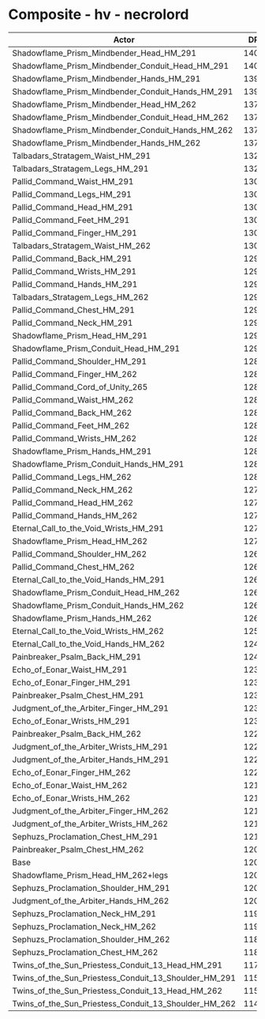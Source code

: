 # Composite - hv - necrolord
| Actor | DPS | Increase |
|---|:---:|:---:|
|Shadowflame_Prism_Mindbender_Head_HM_291|14044|16.39%|
|Shadowflame_Prism_Mindbender_Conduit_Head_HM_291|14035|16.32%|
|Shadowflame_Prism_Mindbender_Hands_HM_291|13943|15.55%|
|Shadowflame_Prism_Mindbender_Conduit_Hands_HM_291|13942|15.55%|
|Shadowflame_Prism_Mindbender_Head_HM_262|13768|14.11%|
|Shadowflame_Prism_Mindbender_Conduit_Head_HM_262|13767|14.09%|
|Shadowflame_Prism_Mindbender_Conduit_Hands_HM_262|13734|13.83%|
|Shadowflame_Prism_Mindbender_Hands_HM_262|13732|13.81%|
|Talbadars_Stratagem_Waist_HM_291|13214|9.51%|
|Talbadars_Stratagem_Legs_HM_291|13204|9.43%|
|Pallid_Command_Waist_HM_291|13054|8.19%|
|Pallid_Command_Legs_HM_291|13050|8.16%|
|Pallid_Command_Head_HM_291|13032|8.00%|
|Pallid_Command_Feet_HM_291|13029|7.98%|
|Pallid_Command_Finger_HM_291|13019|7.90%|
|Talbadars_Stratagem_Waist_HM_262|13016|7.88%|
|Pallid_Command_Back_HM_291|12987|7.63%|
|Pallid_Command_Wrists_HM_291|12973|7.52%|
|Pallid_Command_Hands_HM_291|12956|7.38%|
|Talbadars_Stratagem_Legs_HM_262|12949|7.32%|
|Pallid_Command_Chest_HM_291|12939|7.23%|
|Pallid_Command_Neck_HM_291|12936|7.21%|
|Shadowflame_Prism_Head_HM_291|12903|6.93%|
|Shadowflame_Prism_Conduit_Head_HM_291|12903|6.93%|
|Pallid_Command_Shoulder_HM_291|12882|6.76%|
|Pallid_Command_Finger_HM_262|12878|6.73%|
|Pallid_Command_Cord_of_Unity_265|12867|6.64%|
|Pallid_Command_Waist_HM_262|12853|6.52%|
|Pallid_Command_Back_HM_262|12852|6.51%|
|Pallid_Command_Feet_HM_262|12843|6.44%|
|Pallid_Command_Wrists_HM_262|12833|6.35%|
|Shadowflame_Prism_Hands_HM_291|12817|6.22%|
|Shadowflame_Prism_Conduit_Hands_HM_291|12815|6.20%|
|Pallid_Command_Legs_HM_262|12802|6.10%|
|Pallid_Command_Neck_HM_262|12798|6.06%|
|Pallid_Command_Head_HM_262|12783|5.94%|
|Pallid_Command_Hands_HM_262|12769|5.83%|
|Eternal_Call_to_the_Void_Wrists_HM_291|12724|5.45%|
|Shadowflame_Prism_Head_HM_262|12718|5.41%|
|Pallid_Command_Shoulder_HM_262|12688|5.16%|
|Pallid_Command_Chest_HM_262|12687|5.14%|
|Eternal_Call_to_the_Void_Hands_HM_291|12686|5.14%|
|Shadowflame_Prism_Conduit_Head_HM_262|12653|4.86%|
|Shadowflame_Prism_Conduit_Hands_HM_262|12625|4.63%|
|Shadowflame_Prism_Hands_HM_262|12621|4.60%|
|Eternal_Call_to_the_Void_Wrists_HM_262|12589|4.33%|
|Eternal_Call_to_the_Void_Hands_HM_262|12492|3.53%|
|Painbreaker_Psalm_Back_HM_291|12412|2.86%|
|Echo_of_Eonar_Waist_HM_291|12390|2.69%|
|Echo_of_Eonar_Finger_HM_291|12368|2.50%|
|Painbreaker_Psalm_Chest_HM_291|12339|2.26%|
|Judgment_of_the_Arbiter_Finger_HM_291|12316|2.07%|
|Echo_of_Eonar_Wrists_HM_291|12311|2.03%|
|Painbreaker_Psalm_Back_HM_262|12274|1.72%|
|Judgment_of_the_Arbiter_Wrists_HM_291|12262|1.62%|
|Judgment_of_the_Arbiter_Hands_HM_291|12228|1.35%|
|Echo_of_Eonar_Finger_HM_262|12220|1.27%|
|Echo_of_Eonar_Waist_HM_262|12198|1.10%|
|Echo_of_Eonar_Wrists_HM_262|12175|0.91%|
|Judgment_of_the_Arbiter_Finger_HM_262|12170|0.86%|
|Judgment_of_the_Arbiter_Wrists_HM_262|12130|0.53%|
|Sephuzs_Proclamation_Chest_HM_291|12108|0.35%|
|Painbreaker_Psalm_Chest_HM_262|12092|0.21%|
|Base|12066|0.00%|
|Shadowflame_Prism_Head_HM_262+legs|12051|-0.13%|
|Sephuzs_Proclamation_Shoulder_HM_291|12050|-0.13%|
|Judgment_of_the_Arbiter_Hands_HM_262|12047|-0.15%|
|Sephuzs_Proclamation_Neck_HM_291|11922|-1.19%|
|Sephuzs_Proclamation_Neck_HM_262|11921|-1.20%|
|Sephuzs_Proclamation_Shoulder_HM_262|11867|-1.65%|
|Sephuzs_Proclamation_Chest_HM_262|11861|-1.70%|
|Twins_of_the_Sun_Priestess_Conduit_13_Head_HM_291|11724|-2.83%|
|Twins_of_the_Sun_Priestess_Conduit_13_Shoulder_HM_291|11577|-4.05%|
|Twins_of_the_Sun_Priestess_Conduit_13_Head_HM_262|11502|-4.68%|
|Twins_of_the_Sun_Priestess_Conduit_13_Shoulder_HM_262|11401|-5.51%|
